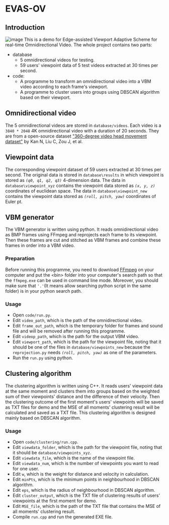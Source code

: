 # EVAS-OV
## Introduction
![image](https://github.com/kotorimaster/EVAS-OV/blob/master/introduction.jpg)
This is a demo for Edge-assisted Viewport Adaptive Scheme for real-time Omnidirectional Video. The whole project contains two parts:
+ database
  + 5 omnidirectional videos for testing.
  + 59 users' viewpoint data of 5 test videos extracted at 30 times per second.
+ code:
  + A programme to transform an omnidirectional video into a VBM video according to each frame's viewport.
  + A programme to cluster users into groups using DBSCAN algorithm based on their viewport.

## Omnidirectional video
The 5 omnidirectional videos are stored in `database/videos`. Each video is a `3840 * 2048` 4K omnidirectional video with a duration of 20 seconds. They are from a open-source dataset ["360-degree video head movement dataset"](https://dl.acm.org/doi/abs/10.1145/3083187.3083215) by Kan N, Liu C, Zou J, et al.
## Viewpoint data
The corresponding viewpoint dataset of 59 users extracted at 30 times per second. The original data is stored in `database\results` in which viewpoint is stored as *`(q0, q1, q2, q3)`* 4-dimension data. The data in `database\viewpoint_xyz` contains the viewpoint data stored as *`(x, y, z)`* coordinates of euclidean space. The data in `database\viewpoint_new` contains the viewpoint data stored as *`(roll, pitch, yaw)`* coordinates of Euler pt.

## VBM generator
The VBM generator is written using python. It reads omnidirectional video as BMP frames using FFmpeg and reprojects each frame to its viewpoint. Then these frames are cut and stitched as VBM frames and combine these frames in order into a VBM video.
### Preparation
Before running this programme, you need to download [FFmpeg](http://ffmpeg.org/download.html) on your computer and put the \<bin> folder into your computer's search path so that the `ffmpeg.exe` can be used in command line mode. Moreover, you should make sure that `'.'`(It means allow searching python script in the same folder) is in your python search path.
### Usage
+ Open `code/run.py`.
+ Edit `video_path`, which is the path of the omnidirectional video.
+ Edit `frame_out_path`, which is the temporary folder for frames and sound file and will be removed after running this programme.
+ Edit `videop_path`, which is the path for the output VBM video.
+ Edit `viewport_path`, which is the path for the viewpoint file, noting that it should be one of the files in `database/viewpoints_new` because the `reprojection.py` needs *`(roll, pitch, yaw)`* as one of the parameters.
+ Run the `run.py` using python.

## Clustering algorithm
The clustering algorithm is written using C++. It reads users' viewpoint data at the same moment and clusters them into groups based on the weighted sum of their viewpoints' distance and the difference of their velocity. Then the clustering outcome of the first moment's users' viewpoints will be saved as TXT files for demo and the MSE of all moments' clustering result will be calculated and saved as a TXT file. This clustering algorithm is designed mainly based on DBSCAN algorithm.
### Usage
+ Open `code/clustering/run.cpp`.
+ Edit `viewdata_folder`, which is the path for the viewpoint file, noting that it should be `database/viewpoints_xyz`.
+ Edit `viewdata_file`, which is the name of the viewpoint file.
+ Edit `viewdata_num`, which is the number of viewpoints you want to read for one user.
+ Edit `w`, which is the weight for distance and velocity in calculation.
+ Edit `minPts`, which is the minimum points in neighbourhood in DBSCAN algorithm.
+ Edit `eps`, which is the radius of neighbourhood in DBSCAN algorithm.
+ Edit `cluster_output`, which is the TXT file of clustering results of users' viewpoints at the first moment for demo.
+ Edit `MSE_file`, which is the path of the TXT file that contains the MSE of all moments' clustering result.
+ Compile `run.cpp` and run the generated EXE file.
